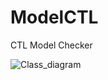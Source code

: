 # ModelCTL
CTL Model Checker

![Class_diagram](https://user-images.githubusercontent.com/52467793/139359290-55c24082-bbfe-4273-8ecd-6d140fc04beb.png)
